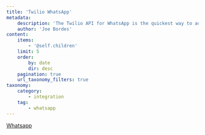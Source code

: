 ```yaml
---
title: 'Twilio WhatsApp'
metadata:
    description: 'The Twilio API for WhatsApp is the quickest way to add two-way messaging on WhatsApp into your web application'
    author: 'Joe Bordes'
content:
    items:
        - '@self.children'
    limit: 5
    order:
        by: date
        dir: desc
    pagination: true
    url_taxonomy_filters: true
taxonomy:
    category:
        - integration
    tag:
        - whatsapp
---
```


[Whatsapp](../../../08.extensions-integrations/02.integration/11.whatsapp/)
